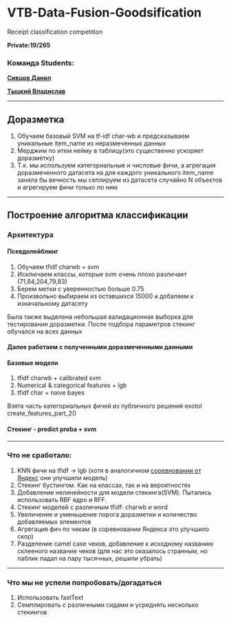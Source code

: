 # VTB-Data-Fusion-Goodsification
Receipt classification competition

__Private:19/265__

### Команда Students:  

[__Сивцов Данил__](https://github.com/svtdanny)

[__Тыцкий Владислав__  ](https://github.com/Tytskiy)

---
## Доразметка
1. Обучаем базовый SVM на tf-idf char-wb и предсказываем уникальные item_name из неразмеченных данных
2. Мерджим по итем нейму в таблицу(это существенно ускоряет доразметку)
3. Т.к. мы используем категориальные и числовые фичи, а агрегация доразмеченного датасета на для каждого уникального item_name заняла бы вечность 
мы сеплируем из датасета случайно N объектов и агрегируем фичи только по ним

---
## Построение алгоритма классификации

### Архитектура
#### Псевдолейблинг
1. Обучаем tfidf charwb + svm
2. Исключаем классы, которые svm очень плохо различает (71,84,204,79,83)
3. Берем метки с уверенностью больше 0.75
4. Произвольно выбираем из оставшихся 15000 и добаляем к изначальному датасету

Была также выделена небольшая валидационная выборка для тестирования доразметки. После подбора параметров стекинг обучался на всех данных

#### Далее работаем с полученными доразмеченными данными
#### Базовые модели
1. tfidf charwb + calibrated svm  
2. Numerical & categorical features + lgb  
3. tfidf char + naive bayes  

Взята часть категориальных фичей из публичного решения exotol create_features_part_2()

#### Стекинг - predict proba + svm

---
### Что не сработало:
1. KNN фичи на tfidf -> lgb (хотя в аналогичном [соревновании от Яндекс](https://www.youtube.com/watch?v=WSiPNCzShSY&t=691s&ab_channel=ODSAIRu) они улучшили модель)
2. Стекинг бустингом. Как на классах, так и на вероятностях
3. Добавление нелинейности для модели стекинга(SVM). Пытались использовать RBF ядро и RFF.
4. Стекинг моделей с различным tfidf: charwb и word
5. Увеличение и уменьшение порога доразметки и количество добавляемых элементов
6. Агрегация фич по чекам (в соревновании Яндекса это улучшило скор)
7. Разделение camel case чеков, добавление к исходному названию склееного название чеков (для нас это оказалось странным, но паблик падал на пару тысячных, решили убрать)

---
### Что мы не успели попробовать/догадаться
1. Использовать fastText
2. Семплировать с различными сидами и усреднять несколько стекингов
